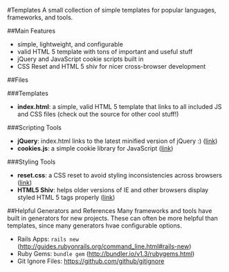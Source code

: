 #Templates
A small collection of simple templates for popular languages, frameworks, and tools.

##Main Features
- simple, lightweight, and configurable
- valid HTML 5 template with tons of important and useful stuff
- jQuery and JavaScript cookie scripts built in
- CSS Reset and HTML 5 shiv for nicer cross-browser development

##Files

###Templates
- **index.html**: a simple, valid HTML 5 template that links to all included JS and CSS files (check out the source for other cool stuff!)

###Scripting Tools
- **jQuery**: index.html links to the latest minified version of jQuery :) ([link](http://code.jquery.com/jquery.min.js))
- **cookies.js**: a simple cookie library for JavaScript ([link](http://www.quirksmode.org/js/cookies.html))

###Styling Tools
- **reset.css**: a CSS reset to avoid styling inconsistencies across browsers ([link](http://meyerweb.com/eric/tools/css/reset/))
- **HTML5 Shiv**: helps older versions of IE and other browsers display styled HTML 5 tags properly ([link](https://github.com/aFarkas/html5shiv))

##Helpful Generators and References
Many frameworks and tools have built in generators for new projects. These can often be more helpful than templates, since many generators hvae configurable options.
- Rails Apps: `rails new` (http://guides.rubyonrails.org/command_line.html#rails-new)
- Ruby Gems: `bundle gem` (http://bundler.io/v1.3/rubygems.html)
- Git Ignore Files: https://github.com/github/gitignore